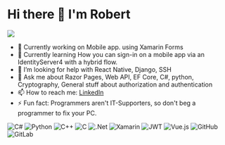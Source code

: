  # Hi there 👋 I'm Robert
 
![](https://komarev.com/ghpvc/?username=pentr32&color=blueviolet)

- 🔭 Currently working on Mobile app. using Xamarin Forms
- 🌱 Currently learning How you can sign-in on a mobile app via an IdentityServer4 with a hybrid flow.
- 🤔 I’m looking for help with React Native, Django, SSH
- 💬 Ask me about Razor Pages, Web API, EF Core, C#, python, Cryptography, General stuff about authorization and authentication
- 📫 How to reach me: [LinkedIn](https://www.linkedin.com/in/robert-iulian-zaharia-63758a223/)
- ⚡ Fun fact: Programmers aren't IT-Supporters, so don't beg a programmer to fix your PC.







<!-- ![Anurag's GitHub stats](https://github-readme-stats.vercel.app/api?username=pentr32&show_icons=true&theme=tokyonight) -->

![C#](https://img.shields.io/badge/c%23-%23239120.svg?style=for-the-badge&logo=c-sharp&logoColor=white)
![Python](https://img.shields.io/badge/python-3670A0?style=for-the-badge&logo=python&logoColor=ffdd54)
![C++](https://img.shields.io/badge/c++-%2300599C.svg?style=for-the-badge&logo=c%2B%2B&logoColor=white)
![C](https://img.shields.io/badge/c-%2300599C.svg?style=for-the-badge&logo=c&logoColor=white)
![.Net](https://img.shields.io/badge/.NET-5C2D91?style=for-the-badge&logo=.net&logoColor=white)
![Xamarin](https://img.shields.io/badge/Xamarin-3199DC?style=for-the-badge&logo=xamarin&logoColor=white)
![JWT](https://img.shields.io/badge/JWT-black?style=for-the-badge&logo=JSON%20web%20tokens)
![Vue.js](https://img.shields.io/badge/vuejs-%2335495e.svg?style=for-the-badge&logo=vuedotjs&logoColor=%234FC08D)
![GitHub](https://img.shields.io/badge/github-%23121011.svg?style=for-the-badge&logo=github&logoColor=white)
![GitLab](https://img.shields.io/badge/gitlab-%23181717.svg?style=for-the-badge&logo=gitlab&logoColor=white)
